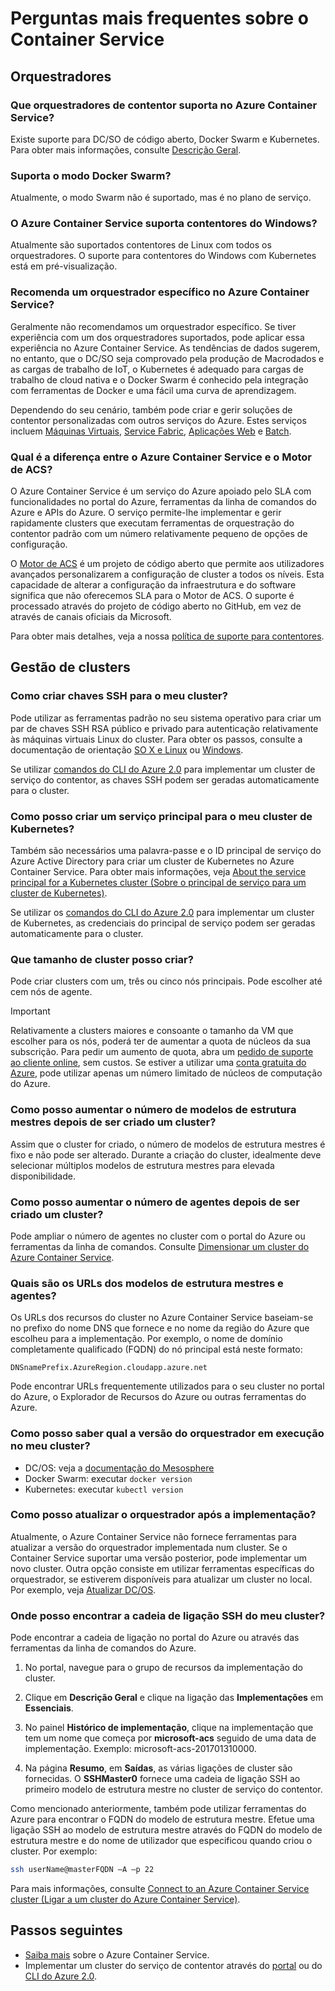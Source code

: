 # <a name="container-service-frequently-asked-questions"></a>Perguntas mais frequentes sobre o Container Service

## <a name="orchestrators"></a>Orquestradores

### <a name="which-container-orchestrators-do-you-support-on-azure-container-service"></a>Que orquestradores de contentor suporta no Azure Container Service? 

Existe suporte para DC/SO de código aberto, Docker Swarm e Kubernetes. Para obter mais informações, consulte [Descrição Geral](../articles/container-service/kubernetes/container-service-intro-kubernetes.md).
 
### <a name="do-you-support-docker-swarm-mode"></a>Suporta o modo Docker Swarm? 

Atualmente, o modo Swarm não é suportado, mas é no plano de serviço. 

### <a name="does-azure-container-service-support-windows-containers"></a>O Azure Container Service suporta contentores do Windows?  

Atualmente são suportados contentores de Linux com todos os orquestradores. O suporte para contentores do Windows com Kubernetes está em pré-visualização.

### <a name="do-you-recommend-a-specific-orchestrator-in-azure-container-service"></a>Recomenda um orquestrador específico no Azure Container Service? 
Geralmente não recomendamos um orquestrador específico. Se tiver experiência com um dos orquestradores suportados, pode aplicar essa experiência no Azure Container Service. As tendências de dados sugerem, no entanto, que o DC/SO seja comprovado pela produção de Macrodados e as cargas de trabalho de IoT, o Kubernetes é adequado para cargas de trabalho de cloud nativa e o Docker Swarm é conhecido pela integração com ferramentas de Docker e uma fácil uma curva de aprendizagem.

Dependendo do seu cenário, também pode criar e gerir soluções de contentor personalizadas com outros serviços do Azure. Estes serviços incluem [Máquinas Virtuais](../articles/virtual-machines/linux/overview.md), [Service Fabric](../articles/service-fabric/service-fabric-overview.md), [Aplicações Web](../articles/app-service-web/app-service-web-overview.md) e [Batch](../articles/batch/batch-technical-overview.md).  

### <a name="what-is-the-difference-between-azure-container-service-and-acs-engine"></a>Qual é a diferença entre o Azure Container Service e o Motor de ACS? 
O Azure Container Service é um serviço do Azure apoiado pelo SLA com funcionalidades no portal do Azure, ferramentas da linha de comandos do Azure e APIs do Azure. O serviço permite-lhe implementar e gerir rapidamente clusters que executam ferramentas de orquestração do contentor padrão com um número relativamente pequeno de opções de configuração. 

O [Motor de ACS](http://github.com/Azure/acs-engine) é um projeto de código aberto que permite aos utilizadores avançados personalizarem a configuração de cluster a todos os níveis. Esta capacidade de alterar a configuração da infraestrutura e do software significa que não oferecemos SLA para o Motor de ACS. O suporte é processado através do projeto de código aberto no GitHub, em vez de através de canais oficiais da Microsoft. 

Para obter mais detalhes, veja a nossa [política de suporte para contentores](https://support.microsoft.com/en-us/help/4035670/support-policy-for-containers).

## <a name="cluster-management"></a>Gestão de clusters

### <a name="how-do-i-create-ssh-keys-for-my-cluster"></a>Como criar chaves SSH para o meu cluster?

Pode utilizar as ferramentas padrão no seu sistema operativo para criar um par de chaves SSH RSA público e privado para autenticação relativamente às máquinas virtuais Linux do cluster. Para obter os passos, consulte a documentação de orientação [SO X e Linux](../articles/virtual-machines/linux/mac-create-ssh-keys.md) ou [Windows](../articles/virtual-machines/linux/ssh-from-windows.md). 

Se utilizar [comandos do CLI do Azure 2.0](../articles/container-service/dcos-swarm/container-service-create-acs-cluster-cli.md) para implementar um cluster de serviço do contentor, as chaves SSH podem ser geradas automaticamente para o cluster.

### <a name="how-do-i-create-a-service-principal-for-my-kubernetes-cluster"></a>Como posso criar um serviço principal para o meu cluster de Kubernetes?

Também são necessários uma palavra-passe e o ID principal de serviço do Azure Active Directory para criar um cluster de Kubernetes no Azure Container Service. Para obter mais informações, veja [About the service principal for a Kubernetes cluster (Sobre o principal de serviço para um cluster de Kubernetes)](../articles/container-service/kubernetes/container-service-kubernetes-service-principal.md).

Se utilizar os [comandos do CLI do Azure 2.0](../articles/container-service/dcos-swarm/container-service-create-acs-cluster-cli.md) para implementar um cluster de Kubernetes, as credenciais do principal de serviço podem ser geradas automaticamente para o cluster.

### <a name="how-large-a-cluster-can-i-create"></a>Que tamanho de cluster posso criar?
Pode criar clusters com um, três ou cinco nós principais. Pode escolher até cem nós de agente.

> [!IMPORTANT]
> Relativamente a clusters maiores e consoante o tamanho da VM que escolher para os nós, poderá ter de aumentar a quota de núcleos da sua subscrição. Para pedir um aumento de quota, abra um [pedido de suporte ao cliente online](../articles/azure-supportability/how-to-create-azure-support-request.md), sem custos. Se estiver a utilizar uma [conta gratuita do Azure](https://azure.microsoft.com/free/), pode utilizar apenas um número limitado de núcleos de computação do Azure.
> 

### <a name="how-do-i-increase-the-number-of-masters-after-a-cluster-is-created"></a>Como posso aumentar o número de modelos de estrutura mestres depois de ser criado um cluster? 
Assim que o cluster for criado, o número de modelos de estrutura mestres é fixo e não pode ser alterado. Durante a criação do cluster, idealmente deve selecionar múltiplos modelos de estrutura mestres para elevada disponibilidade.

### <a name="how-do-i-increase-the-number-of-agents-after-a-cluster-is-created"></a>Como posso aumentar o número de agentes depois de ser criado um cluster? 
Pode ampliar o número de agentes no cluster com o portal do Azure ou ferramentas da linha de comandos. Consulte [Dimensionar um cluster do Azure Container Service](../articles/container-service/kubernetes/container-service-scale.md).

### <a name="what-are-the-urls-of-my-masters-and-agents"></a>Quais são os URLs dos modelos de estrutura mestres e agentes? 
Os URLs dos recursos do cluster no Azure Container Service baseiam-se no prefixo do nome DNS que fornece e no nome da região do Azure que escolheu para a implementação. Por exemplo, o nome de domínio completamente qualificado (FQDN) do nó principal está neste formato:

``` 
DNSnamePrefix.AzureRegion.cloudapp.azure.net
```

Pode encontrar URLs frequentemente utilizados para o seu cluster no portal do Azure, o Explorador de Recursos do Azure ou outras ferramentas do Azure.

### <a name="how-do-i-tell-which-orchestrator-version-is-running-in-my-cluster"></a>Como posso saber qual a versão do orquestrador em execução no meu cluster?

* DC/OS: veja a [documentação do Mesosphere](https://support.mesosphere.com/hc/en-us/articles/207719793-How-to-get-the-DCOS-version-from-the-command-line-)
* Docker Swarm: executar `docker version`
* Kubernetes: executar `kubectl version`

### <a name="how-do-i-upgrade-the-orchestrator-after-deployment"></a>Como posso atualizar o orquestrador após a implementação?

Atualmente, o Azure Container Service não fornece ferramentas para atualizar a versão do orquestrador implementada num cluster. Se o Container Service suportar uma versão posterior, pode implementar um novo cluster. Outra opção consiste em utilizar ferramentas específicas do orquestrador, se estiverem disponíveis para atualizar um cluster no local. Por exemplo, veja [Atualizar DC/OS](https://dcos.io/docs/1.8/administration/upgrading/).
 
### <a name="where-do-i-find-the-ssh-connection-string-to-my-cluster"></a>Onde posso encontrar a cadeia de ligação SSH do meu cluster?

Pode encontrar a cadeia de ligação no portal do Azure ou através das ferramentas da linha de comandos do Azure. 

1. No portal, navegue para o grupo de recursos da implementação do cluster.  

2. Clique em **Descrição Geral** e clique na ligação das **Implementações** em **Essenciais**. 

3. No painel **Histórico de implementação**, clique na implementação que tem um nome que começa por **microsoft-acs** seguido de uma data de implementação. Exemplo: microsoft-acs-201701310000.  

4. Na página **Resumo**, em **Saídas**, as várias ligações de cluster são fornecidas. O **SSHMaster0** fornece uma cadeia de ligação SSH ao primeiro modelo de estrutura mestre no cluster de serviço do contentor. 

Como mencionado anteriormente, também pode utilizar ferramentas do Azure para encontrar o FQDN do modelo de estrutura mestre. Efetue uma ligação SSH ao modelo de estrutura mestre através do FQDN do modelo de estrutura mestre e do nome de utilizador que especificou quando criou o cluster. Por exemplo:

```bash
ssh userName@masterFQDN –A –p 22 
```

Para mais informações, consulte [Connect to an Azure Container Service cluster (Ligar a um cluster do Azure Container Service)](../articles/container-service/kubernetes/container-service-connect.md).

## <a name="next-steps"></a>Passos seguintes

* [Saiba mais](../articles/container-service/kubernetes/container-service-intro-kubernetes.md) sobre o Azure Container Service.
* Implementar um cluster do serviço de contentor através do [portal](../articles/container-service/dcos-swarm/container-service-deployment.md) ou do [ CLI do Azure 2.0](../articles/container-service/dcos-swarm/container-service-create-acs-cluster-cli.md).
